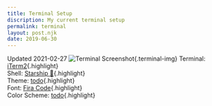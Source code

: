 ```yaml
---
title: Terminal Setup
discription: My current terminal setup
permalink: terminal
layout: post.njk
date: 2019-06-30
---
```

Updated 2021-02-27
![Terminal Screenshot](/img/terminal.webp){.terminal-img}
Terminal: [iTerm2](https://iterm2.com/){.highlight}\
Shell: [Starship 🚀](https://starship.rs/){.highlight}\
Theme: [todo](https://starship.rs/){.highlight}\
Font: [Fira Code](https://starship.rs/){.highlight}\
Color Scheme: [todo](https://starship.rs/){.highlight}